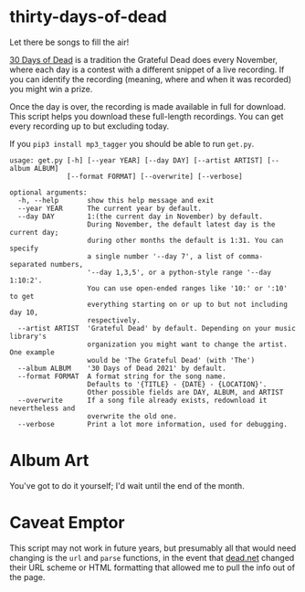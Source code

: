 # thirty-days-of-dead
Let there be songs to fill the air!


[30 Days of Dead][thirty] is a tradition the Grateful Dead does every November, where each day is a contest with a different snippet of a live recording.  If you can identify the recording (meaning, where and when it was recorded) you might win a prize.

Once the day is over, the recording is made available in full for download.  This script helps you download these full-length recordings.  You can get every recording up to but excluding today.

If you `pip3 install mp3_tagger` you should be able to run `get.py`.

```
usage: get.py [-h] [--year YEAR] [--day DAY] [--artist ARTIST] [--album ALBUM]
              [--format FORMAT] [--overwrite] [--verbose]

optional arguments:
  -h, --help       show this help message and exit
  --year YEAR      The current year by default.
  --day DAY        1:(the current day in November) by default.
                   During November, the default latest day is the current day;
                   during other months the default is 1:31. You can specify
                   a single number '--day 7', a list of comma-separated numbers, 
                   '--day 1,3,5', or a python-style range '--day 1:10:2'.
                   You can use open-ended ranges like '10:' or ':10' to get
                   everything starting on or up to but not including day 10,
                   respectively.
  --artist ARTIST  'Grateful Dead' by default. Depending on your music library's
                   organization you might want to change the artist. One example
                   would be 'The Grateful Dead' (with 'The')
  --album ALBUM    '30 Days of Dead 2021' by default.
  --format FORMAT  A format string for the song name. 
                   Defaults to '{TITLE} - {DATE} - {LOCATION}'.
                   Other possible fields are DAY, ALBUM, and ARTIST
  --overwrite      If a song file already exists, redownload it nevertheless and
                   overwrite the old one.
  --verbose        Print a lot more information, used for debugging.
```

# Album Art
You've got to do it yourself; I'd wait until the end of the month.

# Caveat Emptor

This script may not work in future years, but presumably all that would need changing is the `url` and `parse` functions, in the event that [dead.net][dead] changed their URL scheme or HTML formatting that allowed me to pull the info out of the page.



[thirty]:   https://www.dead.net/30daysofdead
[dead]:     https://www.dead.net
